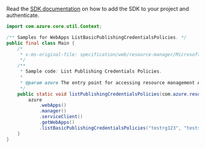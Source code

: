 Read the [SDK documentation](https://github.com/Azure/azure-sdk-for-java/blob/azure-resourcemanager_2.15.0/sdk/resourcemanager/azure-resourcemanager/README.md) on how to add the SDK to your project and authenticate.

```java
import com.azure.core.util.Context;

/** Samples for WebApps ListBasicPublishingCredentialsPolicies. */
public final class Main {
    /*
     * x-ms-original-file: specification/web/resource-manager/Microsoft.Web/stable/2021-03-01/examples/ListPublishingCredentialsPolicies.json
     */
    /**
     * Sample code: List Publishing Credentials Policies.
     *
     * @param azure The entry point for accessing resource management APIs in Azure.
     */
    public static void listPublishingCredentialsPolicies(com.azure.resourcemanager.AzureResourceManager azure) {
        azure
            .webApps()
            .manager()
            .serviceClient()
            .getWebApps()
            .listBasicPublishingCredentialsPolicies("testrg123", "testsite", Context.NONE);
    }
}
```
